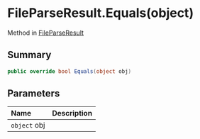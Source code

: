 # FileParseResult.Equals(object)

Method in [FileParseResult](/docs/api/csharp/yarn.compiler.fileparseresult.md)

## Summary



```csharp
public override bool Equals(object obj)
```

## Parameters

|Name|Description|
|:---|:---|
|`object` obj||

